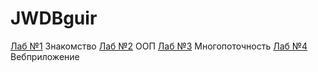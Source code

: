 # JWDBguir
[Лаб №1](https://drive.google.com/file/d/1gsXrL6eIMMfO-iIYmGpNGOQP1Mdds0wb/view?usp=sharing) Знакомство 
[Лаб №2](https://drive.google.com/file/d/1y9tyjeXoETFnRXTIth1lZcV-NTic6bEl/view?usp=sharing) ООП 
[Лаб №3](https://drive.google.com/file/d/1VWQehGj8SZWjzrQ_CPxJrbjlZOY0hQEB/view?usp=sharing) Многопоточность
[Лаб №4](https://drive.google.com/file/d/1zcJdv_BQLQv9rmxpbU8y0374uwebHz0-/view?usp=sharing) Вебприложение
